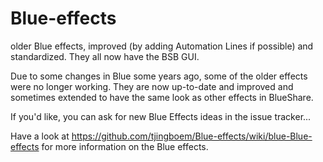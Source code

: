 # Blue-effects
older Blue effects, improved (by adding Automation Lines if possible) and standardized. They all now have the BSB GUI.

Due to some changes in Blue some years ago, some of the older effects were no longer working. They are now up-to-date and improved and sometimes extended to have the same look as other effects in BlueShare.

If you'd like, you can ask for new Blue Effects ideas in the issue tracker...

Have a look at https://github.com/tjingboem/Blue-effects/wiki/blue-Blue-effects for more information on the Blue effects.
